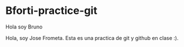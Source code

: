 
# Bforti-practice-git
Hola soy Bruno

Hola, soy Jose Frometa. Esta es una practica de git y github en clase :).

